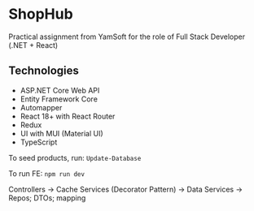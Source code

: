 # ShopHub

Practical assignment from YamSoft for the role of Full Stack Developer (.NET + React)

## Technologies

* ASP.NET Core Web API
* Entity Framework Core
* Automapper
* React 18+ with React Router
* Redux
* UI with MUI (Material UI)
* TypeScript

To seed products, run:
`Update-Database`

To run FE:
`npm run dev`

Controllers → Cache Services (Decorator Pattern) → Data Services → Repos; DTOs; mapping
